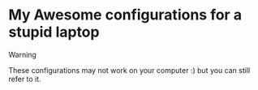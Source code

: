 # My Awesome configurations for a stupid laptop

> [!WARNING]
> These configurations may not work on your computer :) but you can still refer to it.
